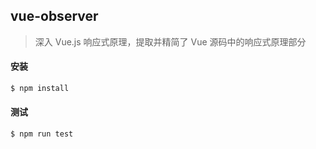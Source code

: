 ## vue-observer
> 深入 Vue.js 响应式原理，提取并精简了 Vue 源码中的响应式原理部分

#### 安装

```sh
$ npm install
```

#### 测试

```sh
$ npm run test
```
